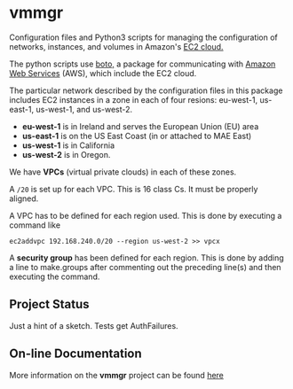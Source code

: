 # vmmgr

Configuration files and Python3 scripts for managing the configuration
of networks, instances, and volumes in Amazon's 
[EC2 cloud.](https://aws.amazon.com/ec2)

The python scripts use 
[boto,](https://github.com/boto/boto)
a package for communicating with 
[Amazon Web Services](https://aws.amazon.com)
(AWS), which include the EC2 cloud.

The particular network described by the configuration files in this
package includes
EC2 instances in a zone in each of four resions: 
eu-west-1, us-east-1, us-west-1, and us-west-2.  

* **eu-west-1** is in Ireland and serves the European Union (EU) area
* **us-east-1** is on the US East Coast (in or attached to MAE East) 
* **us-west-1** is in California
* **us-west-2** is in Oregon.  

We have **VPCs** (virtual private clouds) in each of these zones.

A `/20` is set up for each VPC.  This is 16 class Cs.  It must be properly
aligned.

A VPC has to be defined for each region used.  This is done by executing
a command like 

	ec2addvpc 192.168.240.0/20 --region us-west-2 >> vpcx

A **security group** has been defined for each region.  This is done by 
adding a line to make.groups after commenting out the preceding line(s)
and then executing the command.

## Project Status

Just a hint of a sketch.  Tests get AuthFailures.

## On-line Documentation
More information on the **vmmgr** project can be found 
[here](https://jddixon.github.io/vmmgr)
